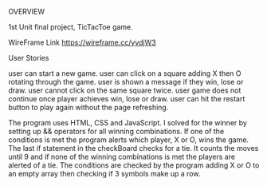 OVERVIEW

1st Unit final project, TicTacToe game. 



WireFrame Link
https://wireframe.cc/yvdjW3



User Stories

user can start a new game.
user can click on a square adding X then O rotating through the game.
user is shown a message if they win, lose or draw.
user cannot click on the same square twice.
user game does not continue once player achieves win, lose or draw.
user can hit the restart button to play again without the page refreshing.



The program uses HTML, CSS and JavaScript. I solved for the winner by setting up && operators for all winning combinations. If one of the conditions is met the program alerts which player, X or O, wins the game. The last if statement in the checkBoard checks for a tie. It counts the moves until 9 and if none of the winning combinations is met the players are alerted of a tie. The conditions are checked by the program adding X or O to an empty array then checking if 3 symbols make up a row. 
